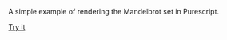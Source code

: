 A simple example of rendering the Mandelbrot set in Purescript.

[Try it](http://sepanmaa.github.io/mandelbrot.html)
